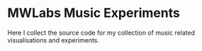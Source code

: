 # MWLabs Music Experiments

Here I collect the source code for my collection of music related visualisations and experiments.
